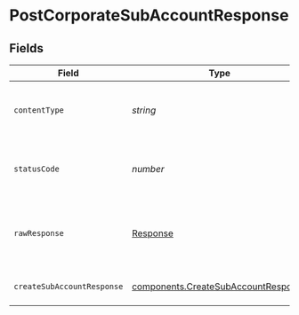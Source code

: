 # PostCorporateSubAccountResponse


## Fields

| Field                                                                                      | Type                                                                                       | Required                                                                                   | Description                                                                                |
| ------------------------------------------------------------------------------------------ | ------------------------------------------------------------------------------------------ | ------------------------------------------------------------------------------------------ | ------------------------------------------------------------------------------------------ |
| `contentType`                                                                              | *string*                                                                                   | :heavy_check_mark:                                                                         | HTTP response content type for this operation                                              |
| `statusCode`                                                                               | *number*                                                                                   | :heavy_check_mark:                                                                         | HTTP response status code for this operation                                               |
| `rawResponse`                                                                              | [Response](https://developer.mozilla.org/en-US/docs/Web/API/Response)                      | :heavy_check_mark:                                                                         | Raw HTTP response; suitable for custom response parsing                                    |
| `createSubAccountResponse`                                                                 | [components.CreateSubAccountResponse](../../models/components/createsubaccountresponse.md) | :heavy_minus_sign:                                                                         | Created sub-account ID                                                                     |